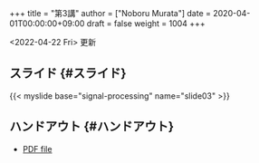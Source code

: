+++
title = "第3講"
author = ["Noboru Murata"]
date = 2020-04-01T00:00:00+09:00
draft = false
weight = 1004
+++

<span class="timestamp-wrapper"><span class="timestamp">&lt;2022-04-22 Fri&gt; </span></span> 更新


## スライド {#スライド}

{{< myslide base="signal-processing" name="slide03" >}}


## ハンドアウト {#ハンドアウト}

-   [PDF file](https://noboru-murata.github.io/signal-processing/pdfs/slide03.pdf)